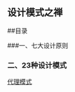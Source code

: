 ##					设计模式之禅

##目录

###一、七大设计原则



### 二、23种设计模式

[代理模式][]     





















[代理模式]:代理模式.md

















